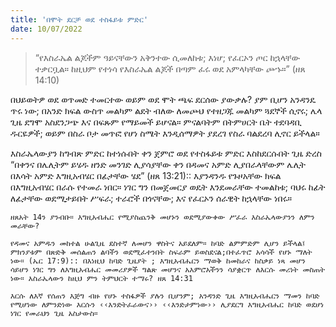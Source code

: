 ```yaml
---
title: 'በሞት ደርቻ ወደ ተስፋይቱ ምድር'
date: 10/07/2022
---
```


> <p></p>
> “የእስራኤል ልጆችም ዓይናቸውን አቅንተው ሲመለከቱ; እነሆ; የፈርኦን ጦር ከኋላቸው ተቃርቧል። ከዚህም የተነሳ የእስራኤል ልጆች በጣም ፈሩ ወደ አምላካቸው ጮኁ።” (ዘጸ 14:10)

በህይወትዎ ወደ ወጥመድ ተመርተው ወይም ወደ ሞት ጫፍ ደርሰው ያውቃሉ? ያም ቢሆን አንዳንዴ ጥሩ ነው; በአንድ ክፍል ውስጥ መልካም ልደት ብለው ለመጮህ የተዘጋጁ መልካም ጓደኞች ሲኖሩ; ሌላ ጊዜ ደግሞ አስደንጋጭ እና በፍጹም የማይመች ይሆናል። ምናልባትም በትምሀርት ቤት ተደባዳቢ ዱርዬዎች; ወይም በስራ ቦታ መጥፎ የሆነ ስሜት እንዲሰማዎት ያደረገ የስራ ባልደረባ ሊኖር ይችላል።

እስራኤላውያን ከግብጽ ምድር ከተነሱበት ቀን ጀምሮ ወደ የተስፋይቱ ምድር እስከደርሱበት ጊዜ ድረስ “በቀንና በሌሊትም ይሄዱ ዘንድ መንገድ ሊያሳያቸው ቀን በዳመና አምድ ሊያበራላቸውም ሌሊት በእሳት አምድ እግዚአብሄር በፊታቸው ሄደ” (ዘጸ 13:21):: እያንዳንዱ የጉዞአቸው ክፍል በእግዚአብሄር በራሱ የተመራ ነበር። ነገር ግን በመጀመርያ ወዴት እንደመራቸው ተመልከቱ; ባህሩ ከፊት ለፊታቸው ወደሚታይበት ሥፍራ; ተራሮች በጎናቸው; እና የፈርኦን ሰራዊት ከኋላቸው ነበሩ።

`ዘጸአት 14ን ያንብቡ። እግዚአብሔር የሚያስጨንቅ መሆኑን ወደሚያውቀው ሥፈራ እስራኤላውያንን ለምን መራቸው?`

`የዳመና አምዱን መከተል ሁልጊዜ ደስተኛ ለመሆን ዋስትና አይደለም። ከባድ ልምምድም ሊሆን ይችላል፤ ምክንያቱም በጽድቅ መሰልጠን ልባችን ወደሚፈተንበት ስፍራም ይወስደናል;በተፈጥሮ አሳሳች የሆኑ ማለት ነው። (ኤር 17:9):: በእነዚህ ከባድ ጊዜያት ; እግዚአብሔርን ማወቅ ከመከራና ከስቃይ ነጻ መሆን ሳይሆን ነገር ግን ለእግዚአብሔር መመሪያዎች ግልጽ መሆንና አእምሮአችንን ሳያቋርጥ ለእርሱ መሪነት መስጠት ነው። እስራኤላውን ከዚህ ምን ትምህርት ተማሩ? ዘጸ 14:31`

`እርሱ ለእኛ የሰጠን እጅግ ብዙ የሆኑ ተስፋዎች ያሉን ቢሆንም; አንዳንድ ጊዜ እግዚአብሔርን ማመን ከባድ የሚሆነው ለምንድነው እርሱን ‹‹እንድትፈራውና›› ‹‹እንድታምነው›› ሊያደርግ እግዚአብሔር ከባድ ወደሆነ ነገር የመራህን ጊዜ አስታውስ።`